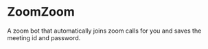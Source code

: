 # ZoomZoom
A zoom bot that automatically joins zoom calls for you and saves the meeting id and password.
